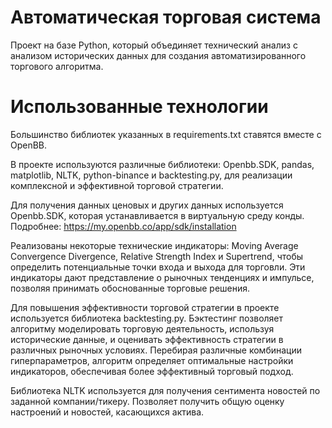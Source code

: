 # Автоматическая торговая система
Проект на базе Python, который объединяет  технический анализ с анализом исторических данных для создания автоматизированного торгового алгоритма.

# Использованные технологии
Большинство библиотек указанных в requirements.txt ставятся вместе с OpenBB.

В проекте используются различные библиотеки: Openbb.SDK, pandas, matplotlib, NLTK, python-binance и backtesting.py, для реализации комплексной и эффективной торговой стратегии.

Для получения данных ценовых и других данных используется Openbb.SDK, которая  устанавливается в виртуальную среду конды. Подробнее: https://my.openbb.co/app/sdk/installation

Реализованы некоторые технические индикаторы:  Moving Average Convergence Divergence, Relative Strength Index и Supertrend, чтобы определить потенциальные точки входа и выхода для торговли. Эти индикаторы дают  представление о рыночных тенденциях и импульсе, позволяя  принимать обоснованные торговые решения.

Для повышения эффективности торговой стратегии в проекте используется библиотека backtesting.py. Бэктестинг позволяет алгоритму моделировать торговую деятельность, используя исторические  данные, и оценивать эффективность стратегии в различных рыночных условиях. Перебирая различные комбинации гиперпараметров, алгоритм определяет оптимальные настройки индикаторов, обеспечивая более эффективный торговый подход.

Библиотека NLTK используется для получения сентимента новостей по заданной компании/тикеру. Позволяет получить общую оценку настроений и новостей, касающихся актива.



